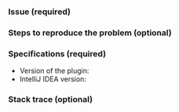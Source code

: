 ### Issue (required)

### Steps to reproduce the problem (optional)

### Specifications (required)

  - Version of the plugin:
  - IntelliJ IDEA version:

### Stack trace (optional)
